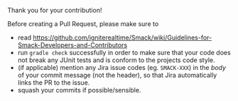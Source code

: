 Thank you for your contribution!

Before creating a Pull Request, please make sure to
* read https://github.com/igniterealtime/Smack/wiki/Guidelines-for-Smack-Developers-and-Contributors
* run `gradle check` successfully in order to make sure that your code does not break any JUnit tests and is conform to the projects code style.
* (if applicable) mention any Jira issue codes (eg. `SMACK-XXX`) in the *body* of your commit message (not the header), so that Jira automatically links the PR to the issue.
* squash your commits if possible/sensible.
